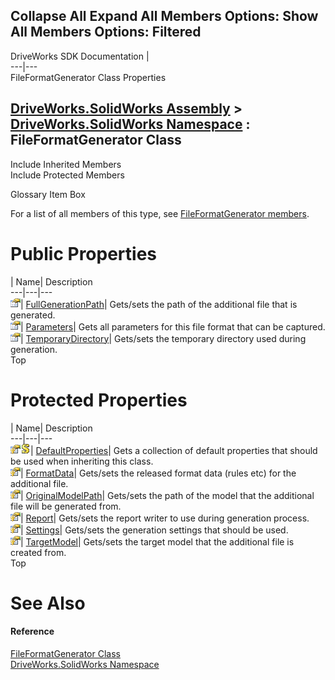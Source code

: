 Collapse All Expand All Members Options: Show All  Members Options: Filtered   
---  
DriveWorks SDK Documentation  |   
---|---  
FileFormatGenerator Class Properties   
  
[DriveWorks.SolidWorks Assembly](topic13342.md) > [DriveWorks.SolidWorks Namespace](topic13345.md) : FileFormatGenerator Class  
---  
  
Include Inherited Members    
Include Protected Members    


Glossary Item Box

For a list of all members of this type, see [FileFormatGenerator members](topic13580.md).

# Public Properties

| Name| Description  
---|---|---  
![Public Property](dotnetimages/publicProperty.gif)| [FullGenerationPath](topic13597.md)| Gets/sets the path of the additional file that is generated.   
![Public Property](dotnetimages/publicProperty.gif)| [Parameters](topic13599.md)| Gets all parameters for this file format that can be captured.   
![Public Property](dotnetimages/publicProperty.gif)| [TemporaryDirectory](topic13603.md)| Gets/sets the temporary directory used during generation.   
Top

# Protected Properties

| Name| Description  
---|---|---  
![Protected Property](dotnetimages/protectedProperty.gif)![static \(Shared in Visual Basic\)](dotnetimages/static.gif)| [DefaultProperties](topic13595.md)| Gets a collection of default properties that should be used when inheriting this class.   
![Protected Property](dotnetimages/protectedProperty.gif)| [FormatData](topic13596.md)| Gets/sets the released format data (rules etc) for the additional file.   
![Protected Property](dotnetimages/protectedProperty.gif)| [OriginalModelPath](topic13598.md)| Gets/sets the path of the model that the additional file will be generated from.   
![Protected Property](dotnetimages/protectedProperty.gif)| [Report](topic13600.md)| Gets/sets the report writer to use during generation process.   
![Protected Property](dotnetimages/protectedProperty.gif)| [Settings](topic13601.md)| Gets/sets the generation settings that should be used.   
![Protected Property](dotnetimages/protectedProperty.gif)| [TargetModel](topic13602.md)| Gets/sets the target model that the additional file is created from.   
Top

# See Also

#### Reference

[FileFormatGenerator Class](topic13579.md)   
[DriveWorks.SolidWorks Namespace](topic13345.md)


